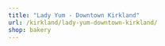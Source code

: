 ```yaml
---
title: "Lady Yum - Downtown Kirkland"
url: /kirkland/lady-yum-downtown-kirkland/
shop: bakery
---
```

